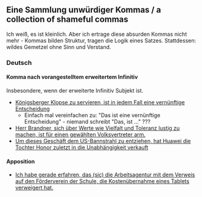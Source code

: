 ## Eine Sammlung unwürdiger Kommas / a collection of shameful commas 

Ich weiß, es ist kleinlich. Aber ich ertrage diese absurden Kommas
nicht mehr - Kommas bilden Struktur, tragen die Logik eines
Satzes. Stattdessen:  wildes Gemetzel ohne Sinn und Verstand. 

### Deutsch 

#### Komma nach vorangestelltem erweitertem Infinitiv 

Insbesondere, wenn der erweiterte Infinitiv Subjekt ist. 

- [Königsberger Klopse zu servieren, ist in jedem Fall eine
  vernünftige
  Entscheidung](https://www.faz.net/aktuell/stil/essen-trinken/rezepte/rezept-fuer-koenigsberger-klopse-17142238.html)
  - Einfach mal vereinfachen zu: "Das ist eine vernünftige
    Entscheidung" - niemand schreibt "Das, ist ..." ??? 
- [Herr Brandner, sich über Werte wie Vielfalt und Toleranz lustig zu machen, ist für einen gewählten Volksvertreter arm.](https://twitter.com/s04/status/1354028384884563968)  
- [Um dieses Geschäft dem US-Bannstrahl zu entziehen, hat Huawei die Tochter Honor zuletzt in die Unabhängigkeit verkauft](https://www.heise.de/news/Huawei-dementiert-Verkaufsabsichten-fuer-Smartphone-Oberklasse-5035365.html)  
  
  
#### Apposition 

- [Ich habe gerade erfahren, das (sic) die Arbeitsagentur mit dem Verweis auf den Förderverein der Schule, die Kostenübernahme eines Tablets verweigert hat.](https://twitter.com/howie_mw/status/1354129064659980288?s=21)
  
  
